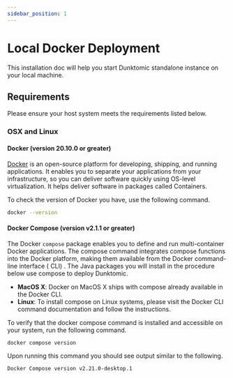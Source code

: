 ```yaml
---
sidebar_position: 1
---
```


# Local Docker Deployment

This installation doc will help you start Dunktomic standalone instance on your local machine.

## Requirements

Please ensure your host system meets the requirements listed below.

### OSX and Linux

#### Docker (version 20.10.0 or greater)

[Docker](https://docs.docker.com/get-started/overview/) is an open-source platform for developing, shipping, and running applications. It enables you to separate your applications from your infrastructure, so you can deliver software quickly using OS-level virtualization. It helps deliver software in packages called Containers.

To check the version of Docker you have, use the following command.

```bash
docker --version
```

#### Docker Compose (version v2.1.1 or greater)

The Docker ```compose``` package enables you to define and run multi-container Docker applications. The compose command integrates compose functions into the Docker platform, making them available from the Docker command-line interface ( CLI) . The Java packages you will install in the procedure below use compose to deploy Dunktomic.

* **MacOS X**: Docker on MacOS X ships with compose already available in the Docker CLI.
* **Linux**: To install compose on Linux systems, please visit the Docker CLI command documentation and follow the instructions.

To verify that the docker compose command is installed and accessible on your system, run the following command.

```bash
docker compose version
```

Upon running this command you should see output similar to the following.

```bash
Docker Compose version v2.21.0-desktop.1
```
